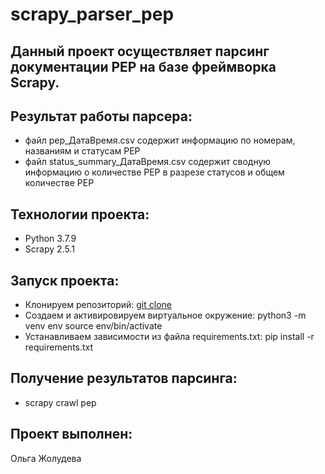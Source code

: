 # scrapy_parser_pep

## Данный проект осуществляет парсинг документации PEP на базе фреймворка Scrapy.

## Результат работы парсера:
- файл pep_ДатаВремя.csv содержит информацию по номерам, названиям и статусам PEP
- файл status_summary_ДатаВремя.csv содержит сводную информацию о количестве PEP в разрезе статусов и общем количестве PEP

## Технологии проекта:

- Python 3.7.9
- Scrapy 2.5.1

## Запуск проекта:

- Клонируем репозиторий:
[git clone](https://github.com/Olga-Zholudeva/scrapy_parser_pep)
- Cоздаем и активировируем виртуальное окружение: python3 -m venv env source env/bin/activate
- Устанавливаем зависимости из файла requirements.txt: pip install -r requirements.txt

## Получение результатов парсинга:

- scrapy crawl pep

## Проект выполнен:

Ольга Жолудева